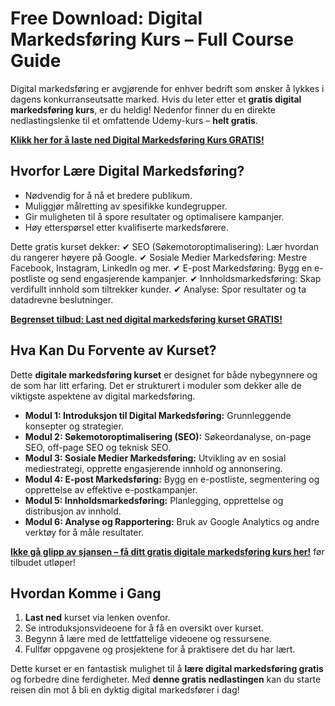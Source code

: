 # Free Download: Digital Markedsføring Kurs – Full Course Guide

Digital markedsføring er avgjørende for enhver bedrift som ønsker å lykkes i dagens konkurranseutsatte marked. Hvis du leter etter et **gratis digital markedsføring kurs**, er du heldig! Nedenfor finner du en direkte nedlastingslenke til et omfattende Udemy-kurs – **helt gratis**.

[**Klikk her for å laste ned Digital Markedsføring Kurs GRATIS!**](https://udemywork.com/digital-markedsforing-kurs)

## Hvorfor Lære Digital Markedsføring?
- Nødvendig for å nå et bredere publikum.
- Muliggjør målretting av spesifikke kundegrupper.
- Gir muligheten til å spore resultater og optimalisere kampanjer.
- Høy etterspørsel etter kvalifiserte markedsførere.

Dette gratis kurset dekker:
✔ SEO (Søkemotoroptimalisering): Lær hvordan du rangerer høyere på Google.
✔ Sosiale Medier Markedsføring: Mestre Facebook, Instagram, LinkedIn og mer.
✔ E-post Markedsføring: Bygg en e-postliste og send engasjerende kampanjer.
✔ Innholdsmarkedsføring: Skap verdifullt innhold som tiltrekker kunder.
✔ Analyse: Spor resultater og ta datadrevne beslutninger.

[**Begrenset tilbud: Last ned digital markedsføring kurset GRATIS!**](https://udemywork.com/digital-markedsforing-kurs)

## Hva Kan Du Forvente av Kurset?

Dette **digitale markedsføring kurset** er designet for både nybegynnere og de som har litt erfaring. Det er strukturert i moduler som dekker alle de viktigste aspektene av digital markedsføring.

*   **Modul 1: Introduksjon til Digital Markedsføring:** Grunnleggende konsepter og strategier.
*   **Modul 2: Søkemotoroptimalisering (SEO):** Søkeordanalyse, on-page SEO, off-page SEO og teknisk SEO.
*   **Modul 3: Sosiale Medier Markedsføring:** Utvikling av en sosial mediestrategi, opprette engasjerende innhold og annonsering.
*   **Modul 4: E-post Markedsføring:** Bygg en e-postliste, segmentering og opprettelse av effektive e-postkampanjer.
*   **Modul 5: Innholdsmarkedsføring:** Planlegging, opprettelse og distribusjon av innhold.
*   **Modul 6: Analyse og Rapportering:** Bruk av Google Analytics og andre verktøy for å måle resultater.

[**Ikke gå glipp av sjansen – få ditt gratis digitale markedsføring kurs her!**](https://udemywork.com/digital-markedsforing-kurs) før tilbudet utløper!

## Hvordan Komme i Gang

1.  **Last ned** kurset via lenken ovenfor.
2.  Se introduksjonsvideoene for å få en oversikt over kurset.
3.  Begynn å lære med de lettfattelige videoene og ressursene.
4.  Fullfør oppgavene og prosjektene for å praktisere det du har lært.

Dette kurset er en fantastisk mulighet til å **lære digital markedsføring gratis** og forbedre dine ferdigheter. Med **denne gratis nedlastingen** kan du starte reisen din mot å bli en dyktig digital markedsfører i dag!
